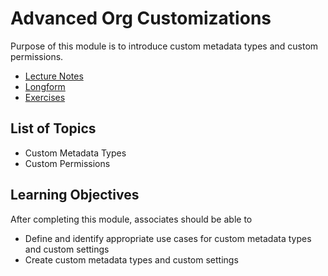 # Advanced Org Customizations

Purpose of this module is to introduce custom metadata types and custom permissions.

* [Lecture Notes](<./LNAdvanced Org Customizations.md>)
* [Longform](<./LFAdvanced Org Customizations.md>)
* [Exercises]()

## List of Topics

* Custom Metadata Types
* Custom Permissions

## Learning Objectives

After completing this module, associates should be able to

* Define and identify appropriate use cases for custom metadata types and custom settings
* Create custom metadata types and custom settings
